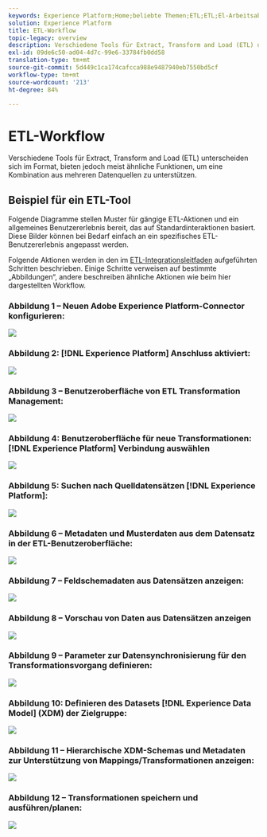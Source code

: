 ```yaml
---
keywords: Experience Platform;Home;beliebte Themen;ETL;ETL;El-Arbeitsablauf;ETL-Arbeitsablauf
solution: Experience Platform
title: ETL-Workflow
topic-legacy: overview
description: Verschiedene Tools für Extract, Transform and Load (ETL) unterscheiden sich im Format, bieten jedoch meist ähnliche Funktionen, um eine Kombination aus mehreren Datenquellen zu unterstützen.
exl-id: 09de6c50-ad04-4d7c-99e6-33784fb0dd58
translation-type: tm+mt
source-git-commit: 5d449c1ca174cafcca988e9487940eb7550bd5cf
workflow-type: tm+mt
source-wordcount: '213'
ht-degree: 84%

---
```


# ETL-Workflow

Verschiedene Tools für Extract, Transform and Load (ETL) unterscheiden sich im Format, bieten jedoch meist ähnliche Funktionen, um eine Kombination aus mehreren Datenquellen zu unterstützen.

## Beispiel für ein ETL-Tool

Folgende Diagramme stellen Muster für gängige ETL-Aktionen und ein allgemeines Benutzererlebnis bereit, das auf Standardinteraktionen basiert. Diese Bilder können bei Bedarf einfach an ein spezifisches ETL-Benutzererlebnis angepasst werden.

Folgende Aktionen werden in den im [ETL-Integrationsleitfaden](home.md) aufgeführten Schritten beschrieben. Einige Schritte verweisen auf bestimmte „Abbildungen“, andere beschreiben ähnliche Aktionen wie beim hier dargestellten Workflow.

### Abbildung 1 – Neuen Adobe Experience Platform-Connector konfigurieren:

![](images/image2.png)

### Abbildung 2: [!DNL Experience Platform] Anschluss aktiviert:

![](images/image3.png)

### Abbildung 3 – Benutzeroberfläche von ETL Transformation Management:

![](images/image4.png)

### Abbildung 4: Benutzeroberfläche für neue Transformationen: [!DNL Experience Platform] Verbindung auswählen

![](images/image5.png)

### Abbildung 5: Suchen nach Quelldatensätzen [!DNL Experience Platform]:

![](images/image6.png)

### Abbildung 6 – Metadaten und Musterdaten aus dem Datensatz in der ETL-Benutzeroberfläche:

![](images/image7.png)

### Abbildung 7 – Feldschemadaten aus Datensätzen anzeigen:

![](images/image8.png)

### Abbildung 8 – Vorschau von Daten aus Datensätzen anzeigen

![](images/image9.png)

### Abbildung 9 – Parameter zur Datensynchronisierung für den Transformationsvorgang definieren:

![](images/image10.png)

### Abbildung 10: Definieren des Datasets [!DNL Experience Data Model] (XDM) der Zielgruppe:

![](images/image11.png)

### Abbildung 11 – Hierarchische XDM-Schemas und Metadaten zur Unterstützung von Mappings/Transformationen anzeigen:

![](images/image12.png)

### Abbildung 12 – Transformationen speichern und ausführen/planen:

![](images/image13.png)
